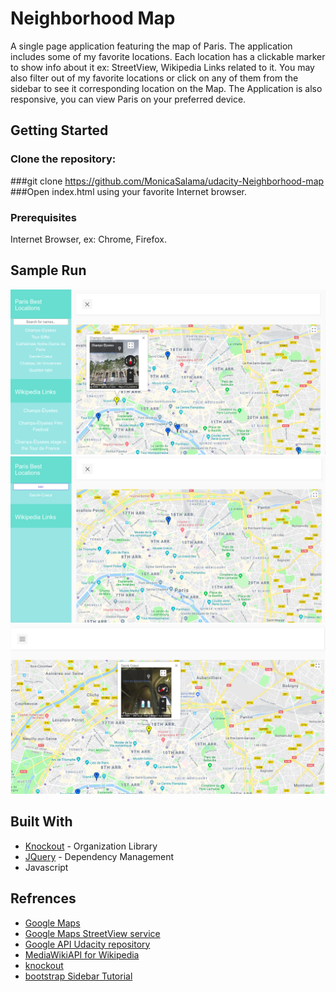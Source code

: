 # Neighborhood Map

A single page application featuring the map of Paris.
The application includes some of my favorite locations.
Each location has a clickable marker to show info about it ex: StreetView, Wikipedia Links related to it.
You may also filter out of my favorite locations or click on any of them from the sidebar to see it corresponding location on the Map.
The Application is also responsive, you can view Paris on your preferred device.


## Getting Started

### Clone the repository:
###git clone https://github.com/MonicaSalama/udacity-Neighborhood-map
###Open index.html using your favorite Internet browser.


### Prerequisites

Internet Browser, ex: Chrome, Firefox.


## Sample Run

![Alt text](SampleRun/1.png?raw=true)
![Alt text](SampleRun/2.png?raw=true)
![Alt text](SampleRun/3.png?raw=true)


## Built With

* [Knockout](http://knockoutjs.com/) - Organization Library
* [JQuery](https://jquery.com/) - Dependency Management
* Javascript


## Refrences

* [Google Maps ](https://developers.google.com/maps/documentation/)
* [Google Maps StreetView service](https://developers.google.com/maps/documentation/javascript/streetview)
* [Google API Udacity repository](https://github.com/udacity/ud864)
* [MediaWikiAPI for Wikipedia](https://www.mediawiki.org/wiki/API:Main_page)
* [knockout](http://knockoutjs.com/documentation/introduction.html)
* [bootstrap Sidebar Tutorial](https://bootstrapious.com/p/bootstrap-sidebar)
